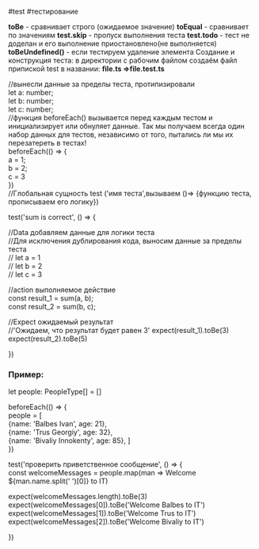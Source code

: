 #test #тестирование

**toBe** - сравнивает строго (ожидаемое значение)
**toEqual** - сравнивает по значениям
**test.skip** - пропуск выполнения теста
**test.todo** - тест не доделан и его выполнение приостановлено(не выполняется)
**toBeUndefined()** - если тестируем удаление элемента
Создание и конструкция теста:
в директории с рабочим файлом создаём файл  припиской test в названии: 
<b>file.ts =>file.test.ts</b>


//вынесли данные за пределы теста, протипизировали  
let a: number;  
let b: number;  
let c: number;  
//функция beforeEach() вызывается перед каждым тестом и инициализирует или обнуляет данные. Так мы получаем всегда один набор данных для тестов, независимо от того, пытались ли мы их перезатереть в тестах!  
beforeEach(() => {  
  a = 1;  
  b = 2;  
  c = 3  
})  
//Глобальная сущность test ('имя теста',вызываем ()=> {функцию теста, прописываем его логику})  
  
test('sum is correct', () => {  
  
  //Data добавляем данные для логики теста  
  //Для исключения дублирования кода, выносим данные за пределы теста  
  // let a = 1  
  // let b = 2  
  // let c = 3  
  
  //action выполняемое действие  
  const result_1 = sum(a, b);  
  const result_2 = sum(b, c);  
  
  //Expect ожидаемый результат  
  //'Ожидаем, что результат будет равен 3'  expect(result_1).toBe(3)  
  expect(result_2).toBe(5)  
  
})


<h3>Пример:</h3>

let people: PeopleType[] = []  
  
beforeEach(() => {  
people = [  
{name: 'Balbes Ivan', age: 21},  
{name: 'Trus Georgiy', age: 32},  
{name: 'Bivaliy Innokenty', age: 85}, ]  
})  
  
test('проверить приветственное сообщение', () => {  
  const welcomeMessages = people.map(man => Welcome ${man.name.split(' ')[0]} to IT)  
  
  expect(welcomeMessages.length).toBe(3)  
  expect(welcomeMessages[0]).toBe('Welcome Balbes to IT')  
  expect(welcomeMessages[1]).toBe('Welcome Trus to IT')  
  expect(welcomeMessages[2]).toBe('Welcome Bivaliy to IT')  
  
})